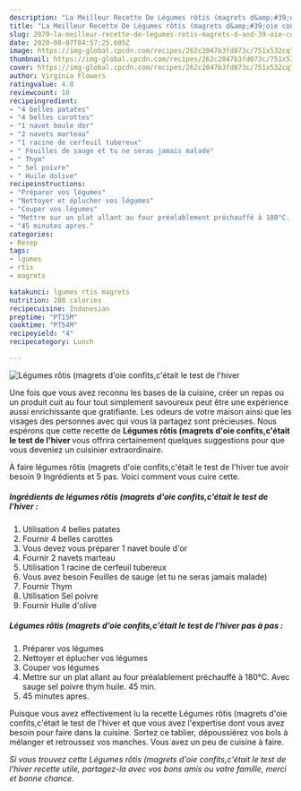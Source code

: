 ```yaml
---
description: "La Meilleur Recette De Légumes rôtis (magrets d&amp;#39;oie confits,c&amp;#39;était le test de l&amp;#39;hiver"
title: "La Meilleur Recette De Légumes rôtis (magrets d&amp;#39;oie confits,c&amp;#39;était le test de l&amp;#39;hiver"
slug: 2079-la-meilleur-recette-de-legumes-rotis-magrets-d-and-39-oie-confits-c-and-39-etait-le-test-de-l-and-39-hiver
date: 2020-08-07T04:57:25.605Z
image: https://img-global.cpcdn.com/recipes/262c2047b3fd073c/751x532cq70/legumes-rotis-magrets-doie-confitscetait-le-test-de-lhiver-photo-principale-de-la-recette.jpg
thumbnail: https://img-global.cpcdn.com/recipes/262c2047b3fd073c/751x532cq70/legumes-rotis-magrets-doie-confitscetait-le-test-de-lhiver-photo-principale-de-la-recette.jpg
cover: https://img-global.cpcdn.com/recipes/262c2047b3fd073c/751x532cq70/legumes-rotis-magrets-doie-confitscetait-le-test-de-lhiver-photo-principale-de-la-recette.jpg
author: Virginia Flowers
ratingvalue: 4.8
reviewcount: 10
recipeingredient:
- "4 belles patates"
- "4 belles carottes"
- "1 navet boule dor"
- "2 navets marteau"
- "1 racine de cerfeuil tubereux"
- " Feuilles de sauge et tu ne seras jamais malade"
- " Thym"
- " Sel poivre"
- " Huile dolive"
recipeinstructions:
- "Préparer vos légumes"
- "Nettoyer et éplucher vos légumes"
- "Couper vos légumes"
- "Mettre sur un plat allant au four préalablement préchauffé à 180°C. Avec sauge sel poivre thym huile. 45 min."
- "45 minutes apres."
categories:
- Resep
tags:
- lgumes
- rtis
- magrets

katakunci: lgumes rtis magrets 
nutrition: 288 calories
recipecuisine: Indonesian
preptime: "PT15M"
cooktime: "PT54M"
recipeyield: "4"
recipecategory: Lunch

---
```



![Légumes rôtis (magrets d&#39;oie confits,c&#39;était le test de l&#39;hiver](https://img-global.cpcdn.com/recipes/262c2047b3fd073c/751x532cq70/legumes-rotis-magrets-doie-confitscetait-le-test-de-lhiver-photo-principale-de-la-recette.jpg)

Une fois que vous avez reconnu les bases de la cuisine, créer un repas ou un produit cuit au four tout simplement savoureux peut être une expérience aussi enrichissante que gratifiante. Les odeurs de votre maison ainsi que les visages des personnes avec qui vous la partagez sont précieuses. Nous espérons que cette recette de <strong> Légumes rôtis (magrets d&#39;oie confits,c&#39;était le test de l&#39;hiver </strong> vous offrira certainement quelques suggestions pour que vous deveniez un cuisinier extraordinaire.

<!--inarticleads1-->

À faire légumes rôtis (magrets d&#39;oie confits,c&#39;était le test de l&#39;hiver tue avoir besoin 9 Ingrédients et 5 pas. Voici comment vous cuire cette.

##### Ingrédients de légumes rôtis (magrets d&#39;oie confits,c&#39;était le test de l&#39;hiver :

1. Utilisation 4 belles patates
1. Fournir 4 belles carottes
1. Vous devez vous préparer 1 navet boule d&#39;or
1. Fournir 2 navets marteau
1. Utilisation 1 racine de cerfeuil tubereux
1. Vous avez besoin  Feuilles de sauge (et tu ne seras jamais malade)
1. Fournir  Thym
1. Utilisation  Sel poivre
1. Fournir  Huile d&#39;olive




<!--inarticleads2-->

##### Légumes rôtis (magrets d&#39;oie confits,c&#39;était le test de l&#39;hiver pas à pas :

1. Préparer vos légumes
1. Nettoyer et éplucher vos légumes
1. Couper vos légumes
1. Mettre sur un plat allant au four préalablement préchauffé à 180°C. Avec sauge sel poivre thym huile. 45 min.
1. 45 minutes apres.




<!--inarticleads1-->

<p>
Puisque vous avez effectivement lu la recette Légumes rôtis (magrets d&#39;oie confits,c&#39;était le test de l&#39;hiver et que vous avez l'expertise dont vous avez besoin pour faire dans la cuisine. Sortez ce tablier, dépoussiérez vos bols à mélanger et retroussez vos manches. Vous avez un peu de cuisine à faire.
</p>

<p>
<i>Si vous trouvez cette Légumes rôtis (magrets d&#39;oie confits,c&#39;était le test de l&#39;hiver recette utile, partagez-la avec vos bons amis ou votre famille, merci et bonne chance.</i>
</p>

